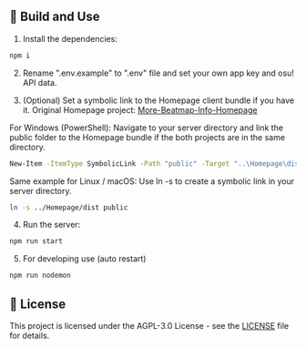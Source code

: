 ## 🚀 Build and Use

1. Install the dependencies:

```bash
npm i
```
2. Rename ".env.example" to ".env" file and set your own app key and osu! API data.

3. (Optional) Set a symbolic link to the Homepage client bundle if you have it.
Original Homepage project: [More-Beatmap-Info-Homepage](https://github.com/Ruichimi/More-Beatmap-Info-Homepage)

For Windows (PowerShell):
Navigate to your server directory and link the public folder to the Homepage bundle if the both projects are in the same directory.
```bash
New-Item -ItemType SymbolicLink -Path "public" -Target "..\Homepage\dist"
```

Same example for Linux / macOS:
Use ln -s to create a symbolic link in your server directory.
```bash
ln -s ../Homepage/dist public
```

4. Run the server:
```bash
npm run start
```

5. For developing use (auto restart)
```bash
npm run nodemon
```


## 📜 License
This project is licensed under the AGPL-3.0 License - see the [LICENSE](./LICENSE) file for details.
